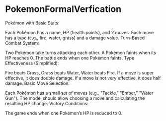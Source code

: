 # PokemonFormalVerfication

Pokémon with Basic Stats:

Each Pokémon has a name, HP (health points), and 2 moves.
Each move has a type (e.g., fire, water, grass) and a damage value.
Turn-Based Combat System:

Two Pokémon take turns attacking each other.
A Pokémon faints when its HP reaches 0.
The battle ends when one Pokémon faints.
Type Effectiveness (Simplified):

Fire beats Grass, Grass beats Water, Water beats Fire.
If a move is super effective, it does double damage.
If a move is not very effective, it does half damage.
Basic Move Selection:

Each Pokémon has a small set of moves (e.g., "Tackle," "Ember," "Water Gun").
The model should allow choosing a move and calculating the resulting HP change.
Victory Conditions:

The game ends when one Pokémon’s HP is reduced to 0.
